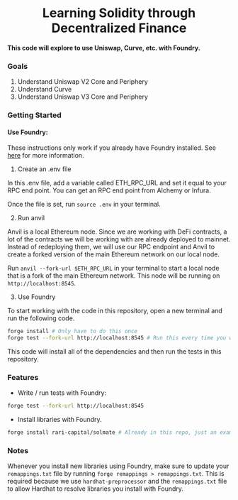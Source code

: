 # <h1 align="center"> Learning Solidity through Decentralized Finance</h1>

**This code will explore to use Uniswap, Curve, etc. with Foundry.**

### Goals

1. Understand Uniswap V2 Core and Periphery
2. Understand Curve
3. Understand Uniswap V3 Core and Periphery

### Getting Started

#### Use Foundry:

These instructions only work if you already have Foundry installed. See [here](https://github.com/foundry-rs/foundry) for more information.

1. Create an .env file

In this .env file, add a variable called ETH_RPC_URL and set it equal to your RPC end point. You can get an RPC end point from Alchemy or Infura.

Once the file is set, run `source .env` in your terminal.

2. Run anvil

Anvil is a local Ethereum node. Since we are working with DeFi contracts, a lot of the contracts we will be working with are already deployed to mainnet. Instead of redeploying them, we will use our RPC endpoint and Anvil to create a forked version of the main Ethereum network on our local node.

Run `anvil --fork-url $ETH_RPC_URL` in your terminal to start a local node that is a fork of the main Ethereum network. This node will be running on `http://localhost:8545`.

3. Use Foundry

To start working with the code in this repository, open a new terminal and run the following code.

```bash
forge install # Only have to do this once
forge test --fork-url http://localhost:8545 # Run this every time you want to test your new code
```

This code will install all of the dependencies and then run the tests in this repository.

### Features

-   Write / run tests with Foundry:

```bash
forge test --fork-url http://localhost:8545
```

-   Install libraries with Foundry.

```bash
forge install rari-capital/solmate # Already in this repo, just an example
```

### Notes

Whenever you install new libraries using Foundry, make sure to update your `remappings.txt` file by running `forge remappings > remappings.txt`. This is required because we use `hardhat-preprocessor` and the `remappings.txt` file to allow Hardhat to resolve libraries you install with Foundry.
